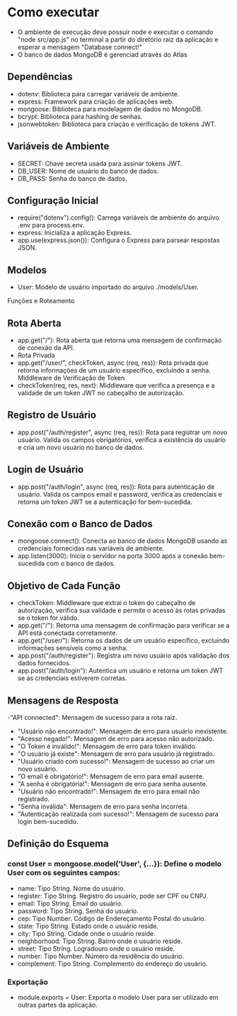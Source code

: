 # Como executar
- O ambiente de execução deve possuir node e executar o comando "node src/app.js" no terminal a partir do diretório raiz da aplicação e esperar a mensagem "Database connect!"
- O banco de dados MongoDB é gerenciad através do Atlas

## Dependências
- dotenv: Biblioteca para carregar variáveis de ambiente.
- express: Framework para criação de aplicações web.
- mongoose: Biblioteca para modelagem de dados no MongoDB.
- bcrypt: Biblioteca para hashing de senhas.
- jsonwebtoken: Biblioteca para criação e verificação de tokens JWT.

## Variáveis de Ambiente
- SECRET: Chave secreta usada para assinar tokens JWT.
- DB_USER: Nome de usuário do banco de dados.
- DB_PASS: Senha do banco de dados.


## Configuração Inicial
- require("dotenv").config(): Carrega variáveis de ambiente do arquivo .env para process.env.
- express: Inicializa a aplicação Express.
- app.use(express.json()): Configura o Express para parsear respostas JSON.


## Modelos
- User: Modelo de usuário importado do arquivo ./models/User.

Funções e Roteamento
## Rota Aberta
- app.get("/"): Rota aberta que retorna uma mensagem de confirmação de conexão da API.
- Rota Privada
- app.get("/user/", checkToken, async (req, res)): Rota privada que retorna informações de um usuário específico, excluindo a senha.
Middleware de Verificação de Token
- checkToken(req, res, next): Middleware que verifica a presença e a validade de um token JWT no cabeçalho de autorização.

## Registro de Usuário
- app.post("/auth/register", async (req, res)): Rota para registrar um novo usuário. Valida os campos obrigatórios, verifica a existência do usuário e cria um novo usuário no banco de dados.

## Login de Usuário
- app.post("/auth/login", async (req, res)): Rota para autenticação de usuário. Valida os campos email e password, verifica as credenciais e retorna um token JWT se a autenticação for bem-sucedida.

## Conexão com o Banco de Dados
- mongoose.connect(): Conecta ao banco de dados MongoDB usando as credenciais fornecidas nas variáveis de ambiente.
- app.listen(3000): Inicia o servidor na porta 3000 após a conexão bem-sucedida com o banco de dados.

## Objetivo de Cada Função
- checkToken: Middleware que extrai o token do cabeçalho de autorização, verifica sua validade e permite o acesso às rotas privadas se o token for válido.
- app.get("/"): Retorna uma mensagem de confirmação para verificar se a API está conectada corretamente.
- app.get("/user/"): Retorna os dados de um usuário específico, excluindo informações sensíveis como a senha.
- app.post("/auth/register"): Registra um novo usuário após validação dos dados fornecidos.
- app.post("/auth/login"): Autentica um usuário e retorna um token JWT se as credenciais estiverem corretas.

## Mensagens de Resposta
-"API connected": Mensagem de sucesso para a rota raiz.
- "Usuário não encontrado!": Mensagem de erro para usuário inexistente.
- "Acesso negado!": Mensagem de erro para acesso não autorizado.
- "O Token é inválido!": Mensagem de erro para token inválido.
- "O usuário já existe": Mensagem de erro para usuário já registrado.
- "Usuário criado com sucesso!": Mensagem de sucesso ao criar um novo usuário.
- "O email é obrigatório!": Mensagem de erro para email ausente.
- "A senha é obrigatória!": Mensagem de erro para senha ausente.
- "Usuário não encontrado!": Mensagem de erro para email não registrado.
- "Senha inválida": Mensagem de erro para senha incorreta.
- "Autenticação realizada com sucesso!": Mensagem de sucesso para login bem-sucedido.

## Definição do Esquema
### const User = mongoose.model('User', {...}): Define o modelo User com os seguintes campos:

- name: Tipo String. Nome do usuário.
- register: Tipo String. Registro do usuário, pode ser CPF ou CNPJ.
- email: Tipo String. Email do usuário.
- password: Tipo String. Senha do usuário.
- cep: Tipo Number. Código de Endereçamento Postal do usuário.
- state: Tipo String. Estado onde o usuário reside.
- city: Tipo String. Cidade onde o usuário reside.
- neighborhood: Tipo String. Bairro onde o usuário reside.
- street: Tipo String. Logradouro onde o usuário reside.
- number: Tipo Number. Número da residência do usuário.
- complement: Tipo String. Complemento do endereço do usuário.
  
### Exportação
- module.exports = User: Exporta o modelo User para ser utilizado em outras partes da aplicação.
